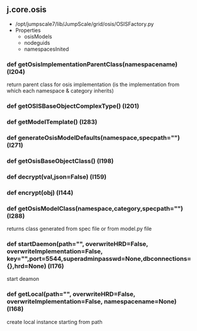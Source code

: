 ## j.core.osis

- /opt/jumpscale7/lib/JumpScale/grid/osis/OSISFactory.py
- Properties
    - osisModels
    - nodeguids
    - namespacesInited

    

### def getOsisImplementationParentClass(namespacename) (l204)

return parent class for osis implementation (is the implementation from which each namespace & category inherits)

### def getOSISBaseObjectComplexType() (l201)

### def getModelTemplate() (l283)

### def generateOsisModelDefaults(namespace,specpath="") (l271)

### def getOsisBaseObjectClass() (l198)

### def decrypt(val,json=False) (l159)

### def encrypt(obj) (l144)

### def getOsisModelClass(namespace,category,specpath="") (l288)

returns class generated from spec file or from model.py file

### def startDaemon(path="", overwriteHRD=False, overwriteImplementation=False, key="",port=5544,superadminpasswd=None,dbconnections={},hrd=None) (l176)

start deamon

### def getLocal(path="", overwriteHRD=False, overwriteImplementation=False, namespacename=None) (l168)

create local instance starting from path

